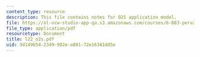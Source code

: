 ```yaml
---
content_type: resource
description: This file contains notes for O2S application model.
file: https://ol-ocw-studio-app-qa.s3.amazonaws.com/courses/6-883-pervasive-human-centric-computing-sma-5508-spring-2006/3d149b542349902ea88172e16341dd5e_l22_o2s.pdf
file_type: application/pdf
resourcetype: Document
title: l22_o2s.pdf
uid: 3d149b54-2349-902e-a881-72e16341dd5e
---
```

